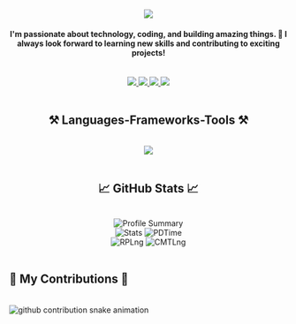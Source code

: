 
<h1 align="center">
  <img src="https://readme-typing-svg.herokuapp.com/?font=Righteous&size=35&center=true&vCenter=true&width=500&height=70&duration=4000&lines=Hi+There!+👋;+I'm+Jehad+Bin+Rakib;"/>
</h1>

<h4 align="center">I'm passionate about technology, coding, and building amazing things. 🚀 I always look forward to learning new skills and contributing to exciting projects!</h4>

<br />

<div align="center">
  <a href="https://github.com/Darkwarrior247">
    <img src="https://img.shields.io/badge/GitHub-100000?style=for-the-badge&logo=github&logoColor=white" />
  </a>
  <a href="https://facebook.com/jehad.binrakib">
    <img src="https://img.shields.io/badge/Facebook-1877F2?style=for-the-badge&logo=facebook&logoColor=white" />
  </a>
  <a href="https://linkedin.com/in/jehad-bin-rakib">
    <img src="https://img.shields.io/badge/LinkedIn-0077B5?style=for-the-badge&logo=linkedin&logoColor=white"/>
  </a>
  <a href="https://instagram.com/jehadbinrakib">
    <img src="https://img.shields.io/badge/Instagram-E4405F?style=for-the-badge&logo=instagram&logoColor=white"/>
  </a>
</div>

<br />

<h2 align="center">⚒️ Languages-Frameworks-Tools ⚒️</h2>
<br />
<div align="center">
  <img src="https://skillicons.dev/icons?i=html,css,js,python,c,cpp" />
</div>

<br />

<h2 align="center">📈 GitHub Stats 📈</h2>
<br />
<div align="center">
  <img src="https://github-profile-summary-cards.vercel.app/api/cards/profile-details?username=Darkwarrior247&theme=react" alt="Profile Summary"/>
  <br/>
  <img src="https://github-profile-summary-cards.vercel.app/api/cards/stats?username=Darkwarrior247&theme=react"alt="Stats"/>
  <img src="https://github-profile-summary-cards.vercel.app/api/cards/productive-time?username=Darkwarrior247&theme=react" alt="PDTime" />
  <br/>
  <img src="https://github-profile-summary-cards.vercel.app/api/cards/repos-per-language?username=Darkwarrior247&theme=react" alt="RPLng" />
  <img src="https://github-profile-summary-cards.vercel.app/api/cards/most-commit-language?username=lifaet&theme=react" alt="CMTLng" />

  
</div>

<br />

## 🐍 My Contributions 🐍
<br>

<picture>
  <source media="(prefers-color-scheme: dark)" srcset="https://raw.githubusercontent.com/Darkwarrior247/Darkwarrior247/output/dist/github-contribution-grid-snake-dark.svg" />
  <source media="(prefers-color-scheme: light)" srcset="https://raw.githubusercontent.com/Darkwarrior247/Darkwarrior247/output/dist/github-contribution-grid-snake.svg" />
  <img alt="github contribution snake animation" src="https://raw.githubusercontent.com/Darkwarrior247/Darkwarrior247/output/dist/github-contribution-grid-snake.svg" />
</picture>
